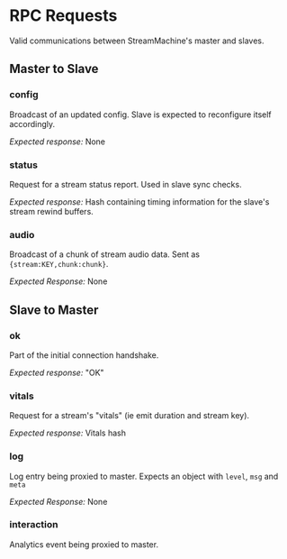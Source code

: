 # RPC Requests

Valid communications between StreamMachine's master and slaves.

## Master to Slave

### config

Broadcast of an updated config. Slave is expected to reconfigure itself accordingly.

_Expected response:_ None

### status

Request for a stream status report. Used in slave sync checks.

_Expected response:_ Hash containing timing information for the slave's stream rewind buffers.

### audio

Broadcast of a chunk of stream audio data. Sent as `{stream:KEY,chunk:chunk}`.

_Expected Response:_ None

## Slave to Master

### ok

Part of the initial connection handshake.

_Expected response:_ "OK"

### vitals

Request for a stream's "vitals" (ie emit duration and stream key).

_Expected response:_ Vitals hash

### log

Log entry being proxied to master. Expects an object with `level`, `msg` and `meta`

_Expected Response:_ None

### interaction

Analytics event being proxied to master.